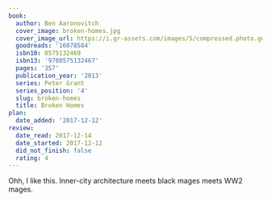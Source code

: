 ```yaml
---
book:
  author: Ben Aaronovitch
  cover_image: broken-homes.jpg
  cover_image_url: https://i.gr-assets.com/images/S/compressed.photo.goodreads.com/books/1403204872l/16078584._SX98_.jpg
  goodreads: '16078584'
  isbn10: 0575132469
  isbn13: '9780575132467'
  pages: '357'
  publication_year: '2013'
  series: Peter Grant
  series_position: '4'
  slug: broken-homes
  title: Broken Homes
plan:
  date_added: '2017-12-12'
review:
  date_read: 2017-12-14
  date_started: 2017-12-12
  did_not_finish: false
  rating: 4
---
```


Ohh, I like this. Inner-city architecture meets black mages meets WW2 mages.
